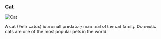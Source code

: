 ### Cat

![Cat](https://img.freepik.com/free-photo/adorable-white-black-kitty-with-monochrome-wall-her_23-2148955171.jpg?t=st=1738929853~exp=1738933453~hmac=7f954022a2fa1e206f1702284505bc6aba10da1d34958b1b2fcaf89041fc298a&w=360)

A cat (Felis catus) is a small predatory mammal of the cat family. Domestic cats are one of the most popular pets in the world.